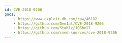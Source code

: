 ```yaml
---
id: CVE-2018-9206
pocs:
    - https://www.exploit-db.com/raw/46182
    - https://github.com/Den1al/CVE-2018-9206
    - https://github.com/Stahlz/JQShell
    - https://github.com/cved-sources/cve-2018-9206
---
```

